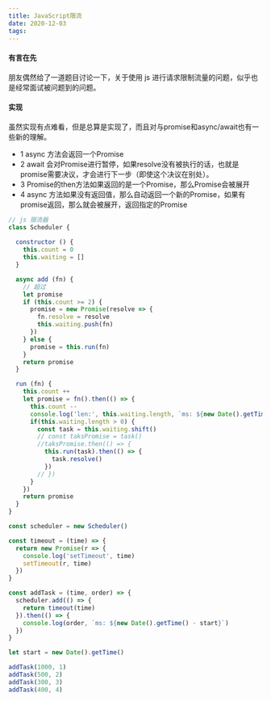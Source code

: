 ```yaml
---
title: JavaScript限流
date: 2020-12-03
tags:
---
```


#### 有言在先
朋友偶然给了一道题目讨论一下，关于使用 js 进行请求限制流量的问题，似乎也是经常面试被问题到的问题。

#### 实现

虽然实现有点难看，但是总算是实现了，而且对与promise和async/await也有一些新的理解。
- 1 async 方法会返回一个Promise
- 2 await 会对Promise进行暂停，如果resolve没有被执行的话，也就是promise需要决议，才会进行下一步（即使这个决议在别处）。
- 3 Promise的then方法如果返回的是一个Promise，那么Promise会被展开
- 4 async 方法如果没有返回值，那么自动返回一个新的Promise，如果有promise返回，那么就会被展开，返回指定的Promise

``` javascript
// js 限流器
class Scheduler {
  
  constructor () {
    this.count = 0
    this.waiting = []
  }

  async add (fn) {
    // 超过
    let promise
    if (this.count >= 2) {
      promise = new Promise(resolve => {
        fn.resolve = resolve
        this.waiting.push(fn)
      })
    } else {
      promise = this.run(fn)
    }
    return promise
  }

  run (fn) {
    this.count ++
    let promise = fn().then(() => {
      this.count --
      console.log('len:', this.waiting.length, `ms: ${new Date().getTime() - start}`)
      if(this.waiting.length > 0) {
        const task = this.waiting.shift()
        // const taksPromise = task()
        //taksPromise.then(() => {
          this.run(task).then(() => {
            task.resolve()
          })
        // })
      }
    })
    return promise
  }
}

const scheduler = new Scheduler()

const timeout = (time) => {
  return new Promise(r => {
    console.log('setTimeout', time)
    setTimeout(r, time)
  })
}

const addTask = (time, order) => {
  scheduler.add(() => {
    return timeout(time)
  }).then(() => {
    console.log(order, `ms: ${new Date().getTime() - start}`)
  })
}

let start = new Date().getTime()

addTask(1000, 1)
addTask(500, 2)
addTask(300, 3)
addTask(400, 4)
```
